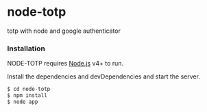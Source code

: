 # node-totp
totp with node and google authenticator

### Installation

NODE-TOTP requires [Node.js](https://nodejs.org/) v4+ to run.

Install the dependencies and devDependencies and start the server.

```sh
$ cd node-totp
$ npm install 
$ node app
```
